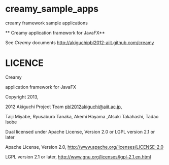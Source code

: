 creamy_sample_apps
==================

creamy framework sample applications

** Creamy application framework for JavaFX**

See *Creamy* documents http://akiguchipbl2012-aiit.github.com/creamy

LICENCE
=================

Creamy

application framework for JavaFX

Copyright 2013,

2012 Akiguchi Project Team <pbl2012akiguchi@aiit.ac.jp>,

Taiji Miyabe, Ryusaburo Tanaka, Akemi Hayama ,Atsuki Takahashi, Tadao Isobe

Dual licensed under Apache License, Version 2.0 or LGPL version 2.1 or later

Apache License,  Version 2.0, http://www.apache.org/licenses/LICENSE-2.0

LGPL version 2.1 or later, http://www.gnu.org/licenses/lgpl-2.1.en.html
